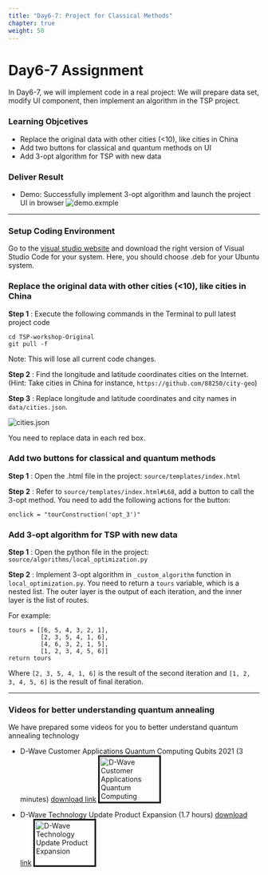 ```yaml
---
title: "Day6-7: Project for Classical Methods"
chapter: true
weight: 50
---
```


# Day6-7 Assignment

In Day6-7, we will implement code in a real project: We will prepare data set, modify UI component, then implement an algorithm in the TSP project.

### Learning Objcetives
- Replace the original data with other cities (<10), like cities in China
- Add two buttons for classical and quantum methods on UI
- Add 3-opt algorithm for TSP with new data

### Deliver Result
- Demo: Successfully implement 3-opt algorithm and launch the project UI in browser
![demo.exmple](/k12.interncamp.assignment.book/images/demo.png)

---
### Setup Coding Environment

Go to the [visual studio website](https://code.visualstudio.com/download) and download the right version of Visual Studio Code for your system. Here, you should choose .deb for your Ubuntu system.

### Replace the original data with other cities (<10), like cities in China

**Step 1**  : Execute the following commands in the Terminal to pull latest project code

```
cd TSP-workshop-Original
git pull -f
```

Note: This will lose all current code changes.

**Step 2**  : Find the longitude and latitude coordinates cities on the Internet. (Hint: Take cities in China for instance,  `https://github.com/88250/city-geo`)

**Step 3**  : Replace longitude and latitude coordinates and city names in `data/cities.json`.

![cities.json](/k12.interncamp.assignment.book/images/cities.png)

You need to replace data in each red box.

### Add two buttons for classical and quantum methods

**Step 1**  : Open the .html file in the project: `source/templates/index.html`

**Step 2**  : Refer to `source/templates/index.html#L68`, add a button to call the 3-opt method. You need to add the following actions for the button:

```
onclick = "tourConstruction('opt_3')"
```

### Add 3-opt algorithm for TSP with new data

**Step 1**  : Open the python file in the project: `source/algorithms/local_optimization.py`

**Step 2**  : Implement 3-opt algorithm in ```_custom_algorithm``` function in `local_optimization.py`. You need to return a ```tours``` variable, which is a nested list. The outer layer is the output of each iteration, and the inner layer is the list of routes. 

For example:

```
tours = [[6, 5, 4, 3, 2, 1],
         [2, 3, 5, 4, 1, 6],
         [4, 6, 3, 2, 1, 5],
         [1, 2, 3, 4, 5, 6]]
return tours
```

Where `[2, 3, 5, 4, 1, 6]` is the result of the second iteration and `[1, 2, 3, 4, 5, 6]` is the result of final iteration.


---
### Videos for better understanding quantum annealing

We have prepared some videos for you to better understand quantum annealing technology

* D-Wave Customer Applications Quantum Computing Qubits 2021 (3 minutes)  [download link](https://wx.mail.qq.com/ftn/download?func=3&key=cf9abe368478c411fde9193660313936b6b23f1362313936154a0f0f52060b0456501a0453520b1b04560e014f500904534803030109080f01530e0503010136491102454c52565b1d211a6103475c166400545e0c5e5559571c176312555842554567440d554c554445724e12505745590a59164c5c490224f9d0b7f3d039d809602671e347b9af8fccc5565b&code=0e76b196&k=cf9abe368478c411fde9193660313936b6b23f1362313936154a0f0f52060b0456501a0453520b1b04560e014f500904534803030109080f01530e0503010136491102454c52565b1d211a6103475c166400545e0c5e5559571c176312555842554567440d554c554445724e12505745590a59164c5c490224f9d0b7f3d039d809602671e347b9af8fccc5565b&fweb=1&cl=1)
<a href="http://www.youtube.com/watch?feature=player_embedded&v=5nCvPOVODoQ
" target="_blank"><img src="http://img.youtube.com/vi/5nCvPOVODoQ/0.jpg" 
alt="D-Wave Customer Applications Quantum Computing Qubits 2021" width="120" height="90" border="3" /></a>


* D-Wave Technology Update Product Expansion  (1.7 hours)  [download link](https://wx.mail.qq.com/ftn/download?func=3&key=cf9abe368478c411fde9193660313936b6b23f1362313936154a0f0f52060b0456501a0453520b1b04560e014f500904534803030109080f01530e0503010136491102454c52565b1d211a6103475c166400545e0c5e5559571c176312555842554567440d554c554445724e12505745590a59164c5c490224f9d0b7f3d039d809602671e347b9af8fccc5565b&code=0e76b196&k=cf9abe368478c411fde9193660313936b6b23f1362313936154a0f0f52060b0456501a0453520b1b04560e014f500904534803030109080f01530e0503010136491102454c52565b1d211a6103475c166400545e0c5e5559571c176312555842554567440d554c554445724e12505745590a59164c5c490224f9d0b7f3d039d809602671e347b9af8fccc5565b&fweb=1&cl=1)
<a href="http://www.youtube.com/watch?feature=player_embedded&v=b-g1zIsxKzE
" target="_blank"><img src="http://img.youtube.com/vi/b-g1zIsxKzE/0.jpg" 
alt="D-Wave Technology Update Product Expansion" width="120" height="90" border="3" /></a>